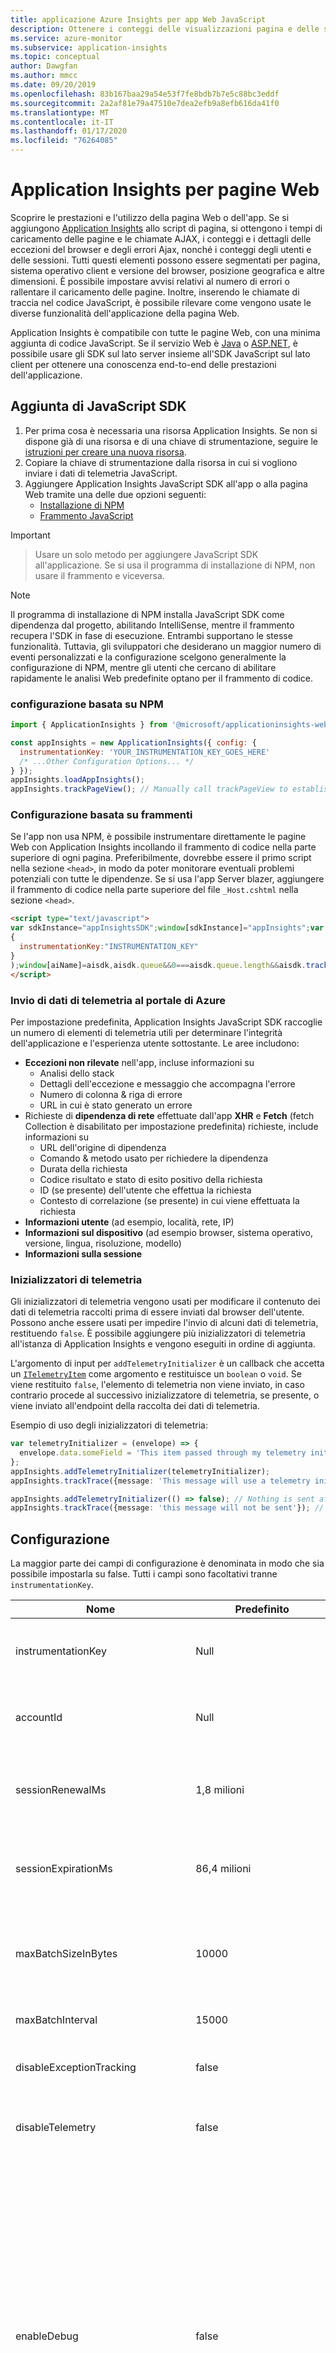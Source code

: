 ```yaml
---
title: applicazione Azure Insights per app Web JavaScript
description: Ottenere i conteggi delle visualizzazioni pagina e delle sessioni, i dati dei client Web, le applicazioni a pagina singola (SPA) e i modelli di utilizzo. Rilevare le eccezioni e i problemi di prestazioni nelle pagine Web JavaScript.
ms.service: azure-monitor
ms.subservice: application-insights
ms.topic: conceptual
author: Dawgfan
ms.author: mmcc
ms.date: 09/20/2019
ms.openlocfilehash: 83b167baa29a54e53f7fe8bdb7b7e5c88bc3eddf
ms.sourcegitcommit: 2a2af81e79a47510e7dea2efb9a8efb616da41f0
ms.translationtype: MT
ms.contentlocale: it-IT
ms.lasthandoff: 01/17/2020
ms.locfileid: "76264085"
---
```

# <a name="application-insights-for-web-pages"></a>Application Insights per pagine Web

Scoprire le prestazioni e l'utilizzo della pagina Web o dell'app. Se si aggiungono [Application Insights](app-insights-overview.md) allo script di pagina, si ottengono i tempi di caricamento delle pagine e le chiamate AJAX, i conteggi e i dettagli delle eccezioni del browser e degli errori Ajax, nonché i conteggi degli utenti e delle sessioni. Tutti questi elementi possono essere segmentati per pagina, sistema operativo client e versione del browser, posizione geografica e altre dimensioni. È possibile impostare avvisi relativi al numero di errori o rallentare il caricamento delle pagine. Inoltre, inserendo le chiamate di traccia nel codice JavaScript, è possibile rilevare come vengono usate le diverse funzionalità dell'applicazione della pagina Web.

Application Insights è compatibile con tutte le pagine Web, con una minima aggiunta di codice JavaScript. Se il servizio Web è [Java](java-get-started.md) o [ASP.NET](asp-net.md), è possibile usare gli SDK sul lato server insieme all'SDK JavaScript sul lato client per ottenere una conoscenza end-to-end delle prestazioni dell'applicazione.

## <a name="adding-the-javascript-sdk"></a>Aggiunta di JavaScript SDK

1. Per prima cosa è necessaria una risorsa Application Insights. Se non si dispone già di una risorsa e di una chiave di strumentazione, seguire le [istruzioni per creare una nuova risorsa](create-new-resource.md).
2. Copiare la chiave di strumentazione dalla risorsa in cui si vogliono inviare i dati di telemetria JavaScript.
3. Aggiungere Application Insights JavaScript SDK all'app o alla pagina Web tramite una delle due opzioni seguenti:
    * [Installazione di NPM](#npm-based-setup)
    * [Frammento JavaScript](#snippet-based-setup)

> [!IMPORTANT]
> > Usare un solo metodo per aggiungere JavaScript SDK all'applicazione. Se si usa il programma di installazione di NPM, non usare il frammento e viceversa.

> [!NOTE]
> Il programma di installazione di NPM installa JavaScript SDK come dipendenza dal progetto, abilitando IntelliSense, mentre il frammento recupera l'SDK in fase di esecuzione. Entrambi supportano le stesse funzionalità. Tuttavia, gli sviluppatori che desiderano un maggior numero di eventi personalizzati e la configurazione scelgono generalmente la configurazione di NPM, mentre gli utenti che cercano di abilitare rapidamente le analisi Web predefinite optano per il frammento di codice.

### <a name="npm-based-setup"></a>configurazione basata su NPM

```js
import { ApplicationInsights } from '@microsoft/applicationinsights-web'

const appInsights = new ApplicationInsights({ config: {
  instrumentationKey: 'YOUR_INSTRUMENTATION_KEY_GOES_HERE'
  /* ...Other Configuration Options... */
} });
appInsights.loadAppInsights();
appInsights.trackPageView(); // Manually call trackPageView to establish the current user/session/pageview
```

### <a name="snippet-based-setup"></a>Configurazione basata su frammenti

Se l'app non usa NPM, è possibile instrumentare direttamente le pagine Web con Application Insights incollando il frammento di codice nella parte superiore di ogni pagina. Preferibilmente, dovrebbe essere il primo script nella sezione `<head>`, in modo da poter monitorare eventuali problemi potenziali con tutte le dipendenze. Se si usa l'app Server blazer, aggiungere il frammento di codice nella parte superiore del file `_Host.cshtml` nella sezione `<head>`.

```html
<script type="text/javascript">
var sdkInstance="appInsightsSDK";window[sdkInstance]="appInsights";var aiName=window[sdkInstance],aisdk=window[aiName]||function(e){function n(e){t[e]=function(){var n=arguments;t.queue.push(function(){t[e].apply(t,n)})}}var t={config:e};t.initialize=!0;var i=document,a=window;setTimeout(function(){var n=i.createElement("script");n.src=e.url||"https://az416426.vo.msecnd.net/scripts/b/ai.2.min.js",i.getElementsByTagName("script")[0].parentNode.appendChild(n)});try{t.cookie=i.cookie}catch(e){}t.queue=[],t.version=2;for(var r=["Event","PageView","Exception","Trace","DependencyData","Metric","PageViewPerformance"];r.length;)n("track"+r.pop());n("startTrackPage"),n("stopTrackPage");var s="Track"+r[0];if(n("start"+s),n("stop"+s),n("addTelemetryInitializer"),n("setAuthenticatedUserContext"),n("clearAuthenticatedUserContext"),n("flush"),t.SeverityLevel={Verbose:0,Information:1,Warning:2,Error:3,Critical:4},!(!0===e.disableExceptionTracking||e.extensionConfig&&e.extensionConfig.ApplicationInsightsAnalytics&&!0===e.extensionConfig.ApplicationInsightsAnalytics.disableExceptionTracking)){n("_"+(r="onerror"));var o=a[r];a[r]=function(e,n,i,a,s){var c=o&&o(e,n,i,a,s);return!0!==c&&t["_"+r]({message:e,url:n,lineNumber:i,columnNumber:a,error:s}),c},e.autoExceptionInstrumented=!0}return t}(
{
  instrumentationKey:"INSTRUMENTATION_KEY"
}
);window[aiName]=aisdk,aisdk.queue&&0===aisdk.queue.length&&aisdk.trackPageView({});
</script>
```

### <a name="sending-telemetry-to-the-azure-portal"></a>Invio di dati di telemetria al portale di Azure

Per impostazione predefinita, Application Insights JavaScript SDK raccoglie un numero di elementi di telemetria utili per determinare l'integrità dell'applicazione e l'esperienza utente sottostante. Le aree includono:

- **Eccezioni non rilevate** nell'app, incluse informazioni su
    - Analisi dello stack
    - Dettagli dell'eccezione e messaggio che accompagna l'errore
    - Numero di colonna & riga di errore
    - URL in cui è stato generato un errore
- Richieste di **dipendenza di rete** effettuate dall'app **XHR** e **Fetch** (fetch Collection è disabilitato per impostazione predefinita) richieste, include informazioni su
    - URL dell'origine di dipendenza
    - Comando & metodo usato per richiedere la dipendenza
    - Durata della richiesta
    - Codice risultato e stato di esito positivo della richiesta
    - ID (se presente) dell'utente che effettua la richiesta
    - Contesto di correlazione (se presente) in cui viene effettuata la richiesta
- **Informazioni utente** (ad esempio, località, rete, IP)
- **Informazioni sul dispositivo** (ad esempio browser, sistema operativo, versione, lingua, risoluzione, modello)
- **Informazioni sulla sessione**

### <a name="telemetry-initializers"></a>Inizializzatori di telemetria
Gli inizializzatori di telemetria vengono usati per modificare il contenuto dei dati di telemetria raccolti prima di essere inviati dal browser dell'utente. Possono anche essere usati per impedire l'invio di alcuni dati di telemetria, restituendo `false`. È possibile aggiungere più inizializzatori di telemetria all'istanza di Application Insights e vengono eseguiti in ordine di aggiunta.

L'argomento di input per `addTelemetryInitializer` è un callback che accetta un [`ITelemetryItem`](https://github.com/microsoft/ApplicationInsights-JS/blob/master/API-reference.md#addTelemetryInitializer) come argomento e restituisce un `boolean` o `void`. Se viene restituito `false`, l'elemento di telemetria non viene inviato, in caso contrario procede al successivo inizializzatore di telemetria, se presente, o viene inviato all'endpoint della raccolta dei dati di telemetria.

Esempio di uso degli inizializzatori di telemetria:
```ts
var telemetryInitializer = (envelope) => {
  envelope.data.someField = 'This item passed through my telemetry initializer';
};
appInsights.addTelemetryInitializer(telemetryInitializer);
appInsights.trackTrace({message: 'This message will use a telemetry initializer'});

appInsights.addTelemetryInitializer(() => false); // Nothing is sent after this is executed
appInsights.trackTrace({message: 'this message will not be sent'}); // Not sent
```
## <a name="configuration"></a>Configurazione
La maggior parte dei campi di configurazione è denominata in modo che sia possibile impostarla su false. Tutti i campi sono facoltativi tranne `instrumentationKey`.

| Nome | Predefinito | Description |
|------|---------|-------------|
| instrumentationKey | Null | **Obbligatorio**<br>Chiave di strumentazione ottenuta dal portale di Azure. |
| accountId | Null | ID account facoltativo, se l'app raggruppa gli utenti in account. Spazi, virgole, punti e virgola, uguali o barre verticali |
| sessionRenewalMs | 1,8 milioni | Una sessione viene registrata se l'utente è inattivo per questo periodo di tempo in millisecondi. Il valore predefinito è 30 minuti. |
| sessionExpirationMs | 86,4 milioni | Una sessione viene registrata se continua per questo periodo di tempo in millisecondi. Il valore predefinito è 24 ore |
| maxBatchSizeInBytes | 10000 | Dimensioni massime del batch di telemetria. Se un batch supera questo limite, viene immediatamente inviato e viene avviato un nuovo batch |
| maxBatchInterval | 15000 | Durata della telemetria batch per prima dell'invio (millisecondi) |
| disableExceptionTracking | false | Se true, le eccezioni non sono autocollected. L'impostazione predefinita è false. |
| disableTelemetry | false | Se true, i dati di telemetria non vengono raccolti o inviati. L'impostazione predefinita è false. |
| enableDebug | false | Se true, i dati di debug **interni** vengono generati come eccezione **anziché** essere registrati, indipendentemente dalle impostazioni di registrazione dell'SDK. L'impostazione predefinita è false. <br>***Nota:*** Se si abilita questa impostazione, la telemetria verrà eliminata ogni volta che si verifica un errore interno. Questo può essere utile per identificare rapidamente i problemi con la configurazione o l'utilizzo dell'SDK. Se non si vogliono perdere i dati di telemetria durante il debug, provare a usare `consoleLoggingLevel` o `telemetryLoggingLevel` invece di `enableDebug`. |
| loggingLevelConsole | 0 | Registra gli errori **interni** di Application Insights alla console. <br>0: disattivato, <br>1: solo errori critici, <br>2: tutto (errori & avvisi) |
| loggingLevelTelemetry | 1 | Invia errori **interni** di Application Insights come dati di telemetria. <br>0: disattivato, <br>1: solo errori critici, <br>2: tutto (errori & avvisi) |
| diagnosticLogInterval | 10000 | interno Intervallo di polling (in MS) per la coda di registrazione interna |
| samplingPercentage | 100 | Percentuale di eventi che verranno inviati. Il valore predefinito è 100, ovvero tutti gli eventi vengono inviati. Impostare questa impostazione se si desidera mantenere il limite di dati per le applicazioni su larga scala. |
| autoTrackPageVisitTime | false | Se true, in una pagina di visualizzazione, il tempo di visualizzazione della pagina instrumentata precedente viene rilevato e inviato come dati di telemetria e viene avviato un nuovo timer per la visualizzazione corrente. L'impostazione predefinita è false. |
| disableAjaxTracking | false | Se il valore è true, le chiamate AJAX non vengono raccolte. L'impostazione predefinita è false. |
| disableFetchTracking | true | Se il valore è true, le richieste di recupero non vengono raccolte. Il valore predefinito è true. |
| overridePageViewDuration | false | Se true, il comportamento predefinito di trackPageView viene modificato per registrare la fine dell'intervallo di durata della visualizzazione pagina quando viene chiamato trackPageView. Se false e non viene fornita alcuna durata personalizzata a trackPageView, le prestazioni della visualizzazione pagina vengono calcolate usando l'API di intervallo di navigazione. L'impostazione predefinita è false. |
| maxAjaxCallsPerView | 500 | Default 500-controlla il numero di chiamate AJAX che verranno monitorate per ogni visualizzazione pagina. Impostare su-1 per monitorare tutte le chiamate AJAX (illimitate) nella pagina. |
| disableDataLossAnalysis | true | Se false, i buffer dei mittenti di telemetria interni verranno controllati all'avvio per gli elementi non ancora inviati. |
| disableCorrelationHeaders | false | Se false, l'SDK aggiungerà due intestazioni (' Request-ID ' è request-context ') a tutte le richieste di dipendenza per metterle in correlazione con richieste corrispondenti sul lato server. L'impostazione predefinita è false. |
| correlationHeaderExcludedDomains |  | Disabilitare le intestazioni di correlazione per domini specifici |
| correlationHeaderDomains |  | Abilitare le intestazioni di correlazione per domini specifici |
| disableFlushOnBeforeUnload | false | Valore predefinito false. Se true, il metodo Flush non verrà chiamato quando viene attivato l'evento onBeforeUnload |
| enableSessionStorageBuffer | true | Valore predefinito true. Se true, il buffer con tutti i dati di telemetria non inviati viene archiviato nell'archiviazione della sessione. Il buffer viene ripristinato al caricamento della pagina |
| isCookieUseDisabled | false | Valore predefinito false. Se true, l'SDK non archivia né legge i dati dai cookie.|
| cookieDomain | Null | Dominio cookie personalizzato. Questa operazione è utile se si desidera condividere Application Insights cookie tra sottodomini. |
| isRetryDisabled | false | Valore predefinito false. Se false, riprovare su 206 (operazione parzialmente riuscita), 408 (timeout), 429 (troppe richieste), 500 (errore interno del server), 503 (servizio non disponibile) e 0 (offline, solo se rilevato) |
| isStorageUseDisabled | false | Se true, l'SDK non archivia né legge i dati dall'archiviazione locale e della sessione. L'impostazione predefinita è false. |
| isBeaconApiDisabled | true | Se false, l'SDK invierà tutti i dati di telemetria usando l' [API Beacon](https://www.w3.org/TR/beacon) |
| onunloadDisableBeacon | false | Valore predefinito false. Quando la scheda è chiusa, l'SDK invierà tutti i dati di telemetria rimanenti usando l' [API Beacon](https://www.w3.org/TR/beacon) |
| sdkExtension | Null | Imposta il nome dell'estensione SDK. Sono consentiti solo caratteri alfabetici. Il nome dell'estensione viene aggiunto come prefisso al tag ' ai. Internal. sdkVersion ' (ad esempio,' ext_javascript: 2.0.0'). Il valore predefinito è Null. |
| isBrowserLinkTrackingEnabled | false | L'impostazione predefinita è false. Se true, l'SDK tiene traccia di tutte le richieste di [browser link](https://docs.microsoft.com/aspnet/core/client-side/using-browserlink) . |
| appId | Null | AppId viene utilizzato per la correlazione tra le dipendenze AJAX che si verificano sul lato client con le richieste lato server. Quando l'API Beacon è abilitata, non può essere usata automaticamente, ma può essere impostata manualmente nella configurazione. Il valore predefinito è null |
| enableCorsCorrelation | false | Se true, l'SDK aggiungerà due intestazioni (' Request-ID ' è request-context ') a tutte le richieste CORS per correlare le dipendenze AJAX in uscita con le richieste corrispondenti sul lato server. Il valore predefinito è false. |
| namePrefix | Non definito | Valore facoltativo che verrà usato come nome suffisso per localStorage e il nome del cookie.
| enableAutoRouteTracking | false | Rilevare automaticamente le modifiche del route nelle applicazioni a pagina singola (SPA). Se true, ogni modifica della route invierà una nuova visualizzazione a Application Insights. Anche le modifiche della route hash (`example.com/foo#bar`) vengono registrate come nuove visualizzazioni di pagina.
| enableRequestHeaderTracking | false | Se true, vengono rilevate le intestazioni della richiesta di recupero & AJAX, il valore predefinito è false.
| enableResponseHeaderTracking | false | Se true, vengono rilevate le intestazioni di risposta della richiesta di recupero & AJAX, il valore predefinito è false.
| distributedTracingMode | `DistributedTracingModes.AI` | Imposta la modalità di traccia distribuita. Se è impostata la modalità AI_AND_W3C o W3C, le intestazioni del contesto di traccia W3C (traceparent/tracestate) verranno generate e incluse in tutte le richieste in uscita. AI_AND_W3C viene fornito per la compatibilità con le versioni precedenti di tutti i servizi Application Insights instrumentati.

## <a name="single-page-applications"></a>Applicazioni a pagina singola

Per impostazione predefinita, questo SDK **non** gestirà la modifica della Route basata sullo stato che si verifica nelle applicazioni a pagina singola. Per abilitare il rilevamento automatico delle modifiche della route per l'applicazione a pagina singola, è possibile aggiungere `enableAutoRouteTracking: true` alla configurazione di installazione.

Attualmente si offre un plug-in [React](#react-extensions) separato che è possibile inizializzare con questo SDK. Verrà anche eseguito il rilevamento delle modifiche delle route, oltre a raccogliere altri dati di [telemetria specifici di React](https://github.com/microsoft/ApplicationInsights-JS/blob/17ef50442f73fd02a758fbd74134933d92607ecf/extensions/applicationinsights-react-js/README.md).

## <a name="react-extensions"></a>Estensioni React

| Estensioni |
|---------------|
| [React](https://github.com/microsoft/ApplicationInsights-JS/blob/17ef50442f73fd02a758fbd74134933d92607ecf/extensions/applicationinsights-react-js/README.md)|
| [React Native](https://github.com/microsoft/ApplicationInsights-JS/blob/17ef50442f73fd02a758fbd74134933d92607ecf/extensions/applicationinsights-react-native/README.md)|

## <a name="explore-browserclient-side-data"></a>Esplorare i dati sul lato client e sul browser

Per visualizzare i dati del browser/lato client, passare a **metriche** e aggiungere singole metriche a cui si è interessati: 

![](./media/javascript/page-view-load-time.png)

È anche possibile visualizzare i dati da JavaScript SDK tramite l'esperienza del browser nel portale.

Selezionare **browser** , quindi scegliere **errori** o **prestazioni**.

![](./media/javascript/browser.png)

### <a name="performance"></a>Performance 

![](./media/javascript/performance-operations.png)

### <a name="dependencies"></a>Dependencies

![](./media/javascript/performance-dependencies.png)

### <a name="analytics"></a>Analisi 

Per eseguire una query sui dati di telemetria raccolti da JavaScript SDK, selezionare il pulsante **Visualizza nei log (Analytics)** . Con l'aggiunta di un `where` dichiarazione di `client_Type == "Browser"`, verranno visualizzati solo i dati di JavaScript SDK e tutti i dati di telemetria sul lato server raccolti da altri SDK verranno esclusi.
 
```kusto
// average pageView duration by name
let timeGrain=5m;
let dataset=pageViews
// additional filters can be applied here
| where timestamp > ago(1d)
| where client_Type == "Browser" ;
// calculate average pageView duration for all pageViews
dataset
| summarize avg(duration) by bin(timestamp, timeGrain)
| extend pageView='Overall'
// render result in a chart
| render timechart
```

### <a name="source-map-support"></a>Supporto della mappa di origine

Il minimizzati stack dei dati di telemetria delle eccezioni può essere unminified nel portale di Azure. Tutte le integrazioni esistenti nel pannello Dettagli eccezione funzioneranno con il nuovo unminified stack. Il trascinamento della selezione della mappa di origine unminifying supporta tutti gli SDK JS esistenti e futuri (+ node. JS), pertanto non è necessario aggiornare la versione dell'SDK. Per visualizzare il stack unminified,
1. Selezionare un elemento di telemetria delle eccezioni nel portale di Azure per visualizzare i relativi dettagli della transazione end-to-end.
2. Identificare i mapping di origine corrispondenti a questo stack di chiamate. La mappa di origine deve corrispondere al file di origine di un stack frame, ma con suffisso `.map`
3. Trascinare e rilasciare i mapping di origine nello stack di chiamate nel portale di Azure ![](https://i.imgur.com/Efue9nU.gif)

### <a name="application-insights-web-basic"></a>Application Insights Web Basic

Per un'esperienza semplificata, è invece possibile installare la versione di base di Application Insights
```
npm i --save @microsoft/applicationinsights-web-basic
```
Questa versione include il numero minimo di caratteristiche e funzionalità e si basa su di esso per compilarlo nel modo appropriato. Ad esempio, non esegue alcuna raccolta (eccezioni non rilevate, AJAX e così via). Le API per inviare determinati tipi di dati di telemetria, ad esempio `trackTrace`, `trackException`e così via, non sono incluse in questa versione, quindi è necessario fornire il proprio wrapper. L'unica API disponibile è `track`. Un [esempio](https://github.com/Azure-Samples/applicationinsights-web-sample1/blob/master/testlightsku.html) è disponibile qui.

## <a name="examples"></a>Esempi

Per esempi eseguibili, vedere [esempi di Application Insights JavaScript SDK](https://github.com/topics/applicationinsights-js-demo)

## <a name="upgrading-from-the-old-version-of-application-insights"></a>Aggiornamento dalla versione precedente di Application Insights

Modifiche di rilievo nella versione SDK v2:
- Per consentire una migliore firma API, alcune delle chiamate API, ad esempio trackPageView, trackexception sono state aggiornate. L'esecuzione in IE8 o versioni precedenti del browser non è supportata.
- La busta di telemetria presenta modifiche al nome del campo e alla struttura a causa degli aggiornamenti dello schema dati.
- Spostamento `context.operation` `context.telemetryTrace`. Sono stati modificati anche alcuni campi (`operation.id` --> `telemetryTrace.traceID`)
  - Se si vuole aggiornare manualmente l'ID di visualizzazione corrente (ad esempio, nelle app SPA), questa operazione può essere eseguita con `appInsights.properties.context.telemetryTrace.traceID = Util.newId()`

Se si usa l'SDK di produzione di Application Insights (1.0.20) corrente e si vuole verificare se il nuovo SDK funziona in fase di esecuzione, aggiornare l'URL a seconda dello scenario di caricamento dell'SDK corrente.

- Scaricare tramite lo scenario della rete CDN: aggiornare il frammento di codice attualmente usato per puntare all'URL seguente:
   ```
   "https://az416426.vo.msecnd.net/scripts/b/ai.2.min.js"
   ```

- scenario NPM: chiamare `downloadAndSetup` per scaricare lo script ApplicationInsights completo dalla rete CDN e inizializzarlo con la chiave di strumentazione:

   ```ts
   appInsights.downloadAndSetup({
     instrumentationKey: "xxxxxxxx-xxxx-xxxx-xxxx-xxxxxxxx",
     url: "https://az416426.vo.msecnd.net/scripts/b/ai.2.min.js"
     });
   ```

Eseguire il test in un ambiente interno per verificare che la telemetria del monitoraggio funzioni come previsto. Se tutto funziona, aggiornare le firme dell'API in modo appropriato alla versione SDK v2 e distribuirle negli ambienti di produzione.

## <a name="sdk-performanceoverhead"></a>Prestazioni/overhead SDK

A soli 25 KB gzippato e impiegando solo ~ 15 ms per l'inizializzazione, Application Insights aggiunge una quantità trascurabile di LoadTime al sito Web. Usando il frammento di codice, vengono caricati rapidamente i componenti minimi della libreria. Nel frattempo, lo script completo viene scaricato in background.

Durante il download dello script dalla rete CDN, tutte le tracce della pagina vengono accodate. Al termine dell'inizializzazione asincrona dello script scaricato, verranno rilevati tutti gli eventi accodati. Di conseguenza, non si perderanno i dati di telemetria durante l'intero ciclo di vita della pagina. Questo processo di installazione fornisce alla pagina un sistema di analisi trasparente, invisibile agli utenti.

> Riepilogo:
> - gzippato di **25 KB**
> - tempo totale di inizializzazione di **15 ms**
> - **Nessun** rilevamento perso durante il ciclo di vita della pagina

## <a name="browser-support"></a>Supporto browser

![Chrome](https://raw.githubusercontent.com/alrra/browser-logos/master/src/chrome/chrome_48x48.png) | ![Firefox](https://raw.githubusercontent.com/alrra/browser-logos/master/src/firefox/firefox_48x48.png) | ![IE](https://raw.githubusercontent.com/alrra/browser-logos/master/src/edge/edge_48x48.png) | ![Opera](https://raw.githubusercontent.com/alrra/browser-logos/master/src/opera/opera_48x48.png) | ![Safari](https://raw.githubusercontent.com/alrra/browser-logos/master/src/safari/safari_48x48.png)
--- | --- | --- | --- | --- |
✔ Più recenti di Chrome |  ✔ Più recenti di Firefox | Internet Explorer 9 + & Edge ✔ | Opera più recente ✔ | Safari più recenti ✔ |

## <a name="open-source-sdk"></a>SDK open source

Il Application Insights JavaScript SDK è open source per visualizzare il codice sorgente o per contribuire al progetto visitare il [repository GitHub ufficiale](https://github.com/Microsoft/ApplicationInsights-JS).

## <a name="next"></a> Passaggi successivi
* [Tenere traccia dell'utilizzo](usage-overview.md)
* [Metriche ed eventi personalizzati](api-custom-events-metrics.md)
* [Build-measure-learn](usage-overview.md)
